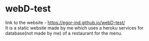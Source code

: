 # webD-test
link to the website - https://egor-ind.github.io/webD-test/<br/>
It is a static website made by me which uses a heroku services for database(not made by me) of a restaurant for the menu.

